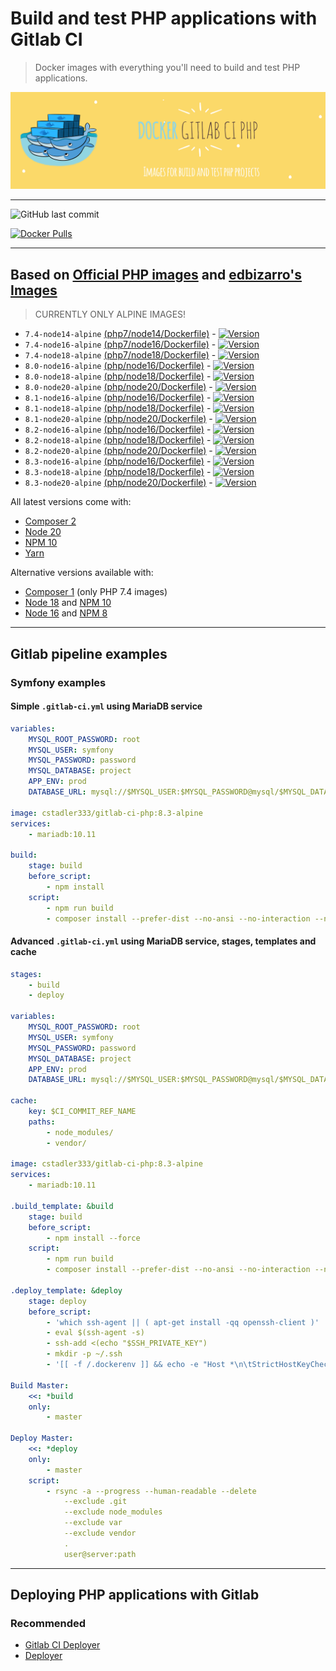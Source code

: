 # Build and test PHP applications with Gitlab CI

> Docker images with everything you'll need to build and test PHP applications.

![Logo](https://raw.githubusercontent.com/cstadler333/gitlab-ci-php/master/gitlab-ci-php.png)

---

![GitHub last commit](https://img.shields.io/github/last-commit/cstadler333/gitlab-ci-php.svg?style=for-the-badge&logo=git)

[![Docker Pulls](https://img.shields.io/docker/pulls/cstadler333/gitlab-ci-php.svg?style=for-the-badge&logo=docker)](https://hub.docker.com/r/cstadler333/gitlab-ci-php/)

---

## Based on [Official PHP images](https://hub.docker.com/_/php/) and [edbizarro's Images](https://github.com/edbizarro/gitlab-ci-pipeline-php)

> CURRENTLY ONLY ALPINE IMAGES!

- `7.4-node14-alpine` [(php7/node14/Dockerfile)](https://github.com/cstadler333/gitlab-ci-php/blob/master/php7/node14/Dockerfile) - [![Version](https://img.shields.io/docker/v/cstadler333/gitlab-ci-php/7.4-node14-alpine?style=for-the-badge&logo=docker)](https://hub.docker.com/r/cstadler333/gitlab-ci-php/tags?name=7.4-node14-alpine)
- `7.4-node16-alpine` [(php7/node16/Dockerfile)](https://github.com/cstadler333/gitlab-ci-php/blob/master/php7/node16/Dockerfile) - [![Version](https://img.shields.io/docker/v/cstadler333/gitlab-ci-php/7.4-node16-alpine?style=for-the-badge&logo=docker)](https://hub.docker.com/r/cstadler333/gitlab-ci-php/tags?name=7.4-node16-alpine)
- `7.4-node18-alpine` [(php7/node18/Dockerfile)](https://github.com/cstadler333/gitlab-ci-php/blob/master/php7/node18/Dockerfile) - [![Version](https://img.shields.io/docker/v/cstadler333/gitlab-ci-php/7.4-node18-alpine?style=for-the-badge&logo=docker)](https://hub.docker.com/r/cstadler333/gitlab-ci-php/tags?name=7.4-node18-alpine)
- `8.0-node16-alpine` [(php/node16/Dockerfile)](https://github.com/cstadler333/gitlab-ci-php/blob/master/php/node16/Dockerfile) - [![Version](https://img.shields.io/docker/v/cstadler333/gitlab-ci-php/8.0-node16-alpine?style=for-the-badge&logo=docker)](https://hub.docker.com/r/cstadler333/gitlab-ci-php/tags?name=8.0-node16-alpine)
- `8.0-node18-alpine` [(php/node18/Dockerfile)](https://github.com/cstadler333/gitlab-ci-php/blob/master/php/node18/Dockerfile) - [![Version](https://img.shields.io/docker/v/cstadler333/gitlab-ci-php/8.0-node18-alpine?style=for-the-badge&logo=docker)](https://hub.docker.com/r/cstadler333/gitlab-ci-php/tags?name=8.0-node18-alpine)
- `8.0-node20-alpine` [(php/node20/Dockerfile)](https://github.com/cstadler333/gitlab-ci-php/blob/master/php/node20/Dockerfile) - [![Version](https://img.shields.io/docker/v/cstadler333/gitlab-ci-php/8.0-node20-alpine?style=for-the-badge&logo=docker)](https://hub.docker.com/r/cstadler333/gitlab-ci-php/tags?name=8.0-node20-alpine)
- `8.1-node16-alpine` [(php/node16/Dockerfile)](https://github.com/cstadler333/gitlab-ci-php/blob/master/php/node16/Dockerfile) - [![Version](https://img.shields.io/docker/v/cstadler333/gitlab-ci-php/8.1-node16-alpine?style=for-the-badge&logo=docker)](https://hub.docker.com/r/cstadler333/gitlab-ci-php/tags?name=8.1-node16-alpine)
- `8.1-node18-alpine` [(php/node18/Dockerfile)](https://github.com/cstadler333/gitlab-ci-php/blob/master/php/node18/Dockerfile) - [![Version](https://img.shields.io/docker/v/cstadler333/gitlab-ci-php/8.1-node18-alpine?style=for-the-badge&logo=docker)](https://hub.docker.com/r/cstadler333/gitlab-ci-php/tags?name=8.1-node18-alpine)
- `8.1-node20-alpine` [(php/node20/Dockerfile)](https://github.com/cstadler333/gitlab-ci-php/blob/master/php/node20/Dockerfile) - [![Version](https://img.shields.io/docker/v/cstadler333/gitlab-ci-php/8.1-node20-alpine?style=for-the-badge&logo=docker)](https://hub.docker.com/r/cstadler333/gitlab-ci-php/tags?name=8.1-node20-alpine)
- `8.2-node16-alpine` [(php/node16/Dockerfile)](https://github.com/cstadler333/gitlab-ci-php/blob/master/php/node16/Dockerfile) - [![Version](https://img.shields.io/docker/v/cstadler333/gitlab-ci-php/8.2-node16-alpine?style=for-the-badge&logo=docker)](https://hub.docker.com/r/cstadler333/gitlab-ci-php/tags?name=8.2-node16-alpine)
- `8.2-node18-alpine` [(php/node18/Dockerfile)](https://github.com/cstadler333/gitlab-ci-php/blob/master/php/node18/Dockerfile) - [![Version](https://img.shields.io/docker/v/cstadler333/gitlab-ci-php/8.2-node18-alpine?style=for-the-badge&logo=docker)](https://hub.docker.com/r/cstadler333/gitlab-ci-php/tags?name=8.2-node18-alpine)
- `8.2-node20-alpine` [(php/node20/Dockerfile)](https://github.com/cstadler333/gitlab-ci-php/blob/master/php/node20/Dockerfile) - [![Version](https://img.shields.io/docker/v/cstadler333/gitlab-ci-php/8.2-node20-alpine?style=for-the-badge&logo=docker)](https://hub.docker.com/r/cstadler333/gitlab-ci-php/tags?name=8.2-node20-alpine)
- `8.3-node16-alpine` [(php/node16/Dockerfile)](https://github.com/cstadler333/gitlab-ci-php/blob/master/php/node16/Dockerfile) - [![Version](https://img.shields.io/docker/v/cstadler333/gitlab-ci-php/8.3-node16-alpine?style=for-the-badge&logo=docker)](https://hub.docker.com/r/cstadler333/gitlab-ci-php/tags?name=8.3-node16-alpine)
- `8.3-node18-alpine` [(php/node18/Dockerfile)](https://github.com/cstadler333/gitlab-ci-php/blob/master/php/node18/Dockerfile) - [![Version](https://img.shields.io/docker/v/cstadler333/gitlab-ci-php/8.3-node18-alpine?style=for-the-badge&logo=docker)](https://hub.docker.com/r/cstadler333/gitlab-ci-php/tags?name=8.3-node18-alpine)
- `8.3-node20-alpine` [(php/node20/Dockerfile)](https://github.com/cstadler333/gitlab-ci-php/blob/master/php/node20/Dockerfile) - [![Version](https://img.shields.io/docker/v/cstadler333/gitlab-ci-php/8.3-node20-alpine?style=for-the-badge&logo=docker)](https://hub.docker.com/r/cstadler333/gitlab-ci-php/tags?name=8.3-node20-alpine)

All latest versions come with:

- [Composer 2](https://getcomposer.org/)
- [Node 20](https://nodejs.org/en/)
- [NPM 10](https://www.npmjs.com/)
- [Yarn](https://yarnpkg.com)

Alternative versions available with:

- [Composer 1](https://getcomposer.org/) (only PHP 7.4 images)
- [Node 18](https://nodejs.org/en/) and [NPM 10](https://www.npmjs.com/)
- [Node 16](https://nodejs.org/en/) and [NPM 8](https://www.npmjs.com/)

---

## Gitlab pipeline examples

### Symfony examples

#### Simple `.gitlab-ci.yml` using MariaDB service

```yaml
variables:
    MYSQL_ROOT_PASSWORD: root
    MYSQL_USER: symfony
    MYSQL_PASSWORD: password
    MYSQL_DATABASE: project
    APP_ENV: prod
    DATABASE_URL: mysql://$MYSQL_USER:$MYSQL_PASSWORD@mysql/$MYSQL_DATABASE

image: cstadler333/gitlab-ci-php:8.3-alpine
services:
    - mariadb:10.11

build:
    stage: build
    before_script:
        - npm install
    script:
        - npm run build
        - composer install --prefer-dist --no-ansi --no-interaction --no-progress
```

#### Advanced `.gitlab-ci.yml` using MariaDB service, stages, templates and cache

```yaml
stages:
    - build
    - deploy

variables:
    MYSQL_ROOT_PASSWORD: root
    MYSQL_USER: symfony
    MYSQL_PASSWORD: password
    MYSQL_DATABASE: project
    APP_ENV: prod
    DATABASE_URL: mysql://$MYSQL_USER:$MYSQL_PASSWORD@mysql/$MYSQL_DATABASE

cache:
    key: $CI_COMMIT_REF_NAME
    paths:
        - node_modules/
        - vendor/

image: cstadler333/gitlab-ci-php:8.3-alpine
services:
    - mariadb:10.11

.build_template: &build
    stage: build
    before_script:
        - npm install --force
    script:
        - npm run build
        - composer install --prefer-dist --no-ansi --no-interaction --no-progress

.deploy_template: &deploy
    stage: deploy
    before_script:
        - 'which ssh-agent || ( apt-get install -qq openssh-client )'
        - eval $(ssh-agent -s)
        - ssh-add <(echo "$SSH_PRIVATE_KEY")
        - mkdir -p ~/.ssh
        - '[[ -f /.dockerenv ]] && echo -e "Host *\n\tStrictHostKeyChecking no\n\n" > ~/.ssh/config'

Build Master:
    <<: *build
    only:
        - master

Deploy Master:
    <<: *deploy
    only:
        - master
    script:
        - rsync -a --progress --human-readable --delete
            --exclude .git
            --exclude node_modules
            --exclude var
            --exclude vendor
            .
            user@server:path
```

---

## Deploying PHP applications with Gitlab

### Recommended

- [Gitlab CI Deployer](https://github.com/cstadler333/gitlab-ci-deployer)
- [Deployer](https://deployer.org/docs/7.x/recipe/symfony)
